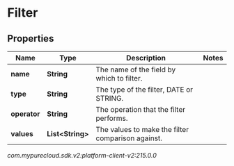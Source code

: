 # Filter


## Properties

| Name | Type | Description | Notes |
| ------------ | ------------- | ------------- | ------------- |
| **name** | **String** | The name of the field by which to filter. |  |
| **type** | **String** | The type of the filter, DATE or STRING. |  |
| **operator** | **String** | The operation that the filter performs. |  |
| **values** | **List&lt;String&gt;** | The values to make the filter comparison against. |  |




_com.mypurecloud.sdk.v2:platform-client-v2:215.0.0_
